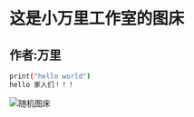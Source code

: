 #                                                这是小万里工作室的图床
##                                                                                                                         作者:万里
```bash
print("hello world")
hello 家人们！！！
```
![随机图床](https://cdn.seovx.com/d/?mom=302 )
